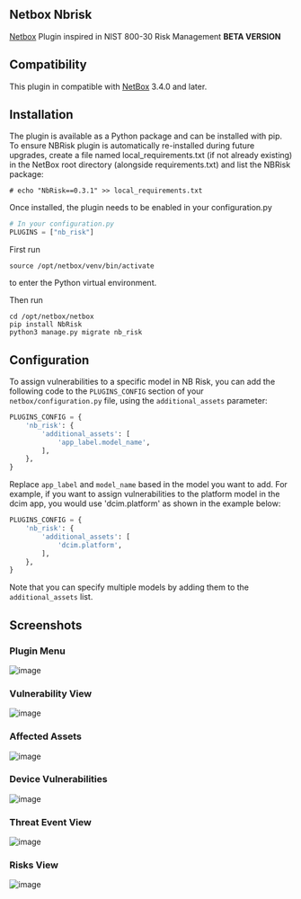 ## Netbox Nbrisk
[Netbox](https://github.com/netbox-community/netbox) Plugin inspired in NIST 800-30 Risk Management  **BETA VERSION**


## Compatibility

This plugin in compatible with [NetBox](https://netbox.readthedocs.org/) 3.4.0 and later.

## Installation

The plugin is available as a Python package and can be installed with pip.
To ensure NBRisk plugin is automatically re-installed during future upgrades, create a file named local_requirements.txt (if not already existing) in the NetBox root directory (alongside requirements.txt) and list the NBRisk package:

```shell
# echo "NbRisk==0.3.1" >> local_requirements.txt
```

Once installed, the plugin needs to be enabled in your configuration.py

```python
# In your configuration.py
PLUGINS = ["nb_risk"]
```

First run
```
source /opt/netbox/venv/bin/activate
```
to enter the Python virtual environment.

Then run
```
cd /opt/netbox/netbox
pip install NbRisk
python3 manage.py migrate nb_risk
```


## Configuration

To assign vulnerabilities to a specific model in NB Risk, you can add the following code to the `PLUGINS_CONFIG` section of your `netbox/configuration.py` file, using the `additional_assets` parameter:
```python
PLUGINS_CONFIG = {
    'nb_risk': {
        'additional_assets': [
            'app_label.model_name',
        ],
    },
}
```
Replace `app_label` and `model_name` based in the model you want to add. For example, if you want to assign vulnerabilities to the platform model in the dcim app, you would use 'dcim.platform' as shown in the example below:
```python
PLUGINS_CONFIG = {
    'nb_risk': {
        'additional_assets': [
            'dcim.platform',
        ],
    },
}
```
Note that you can specify multiple models by adding them to the `additional_assets` list.

## Screenshots

### Plugin Menu

![image](https://user-images.githubusercontent.com/16046203/214701799-d587bc22-092d-494f-9beb-18b95306be9d.png)

### Vulnerability View

![image](https://user-images.githubusercontent.com/16046203/214468549-afc2de89-2d1e-412e-96d5-839ac47d4d9e.png)

### Affected Assets

![image](https://user-images.githubusercontent.com/16046203/214468616-4d45b1ff-9887-43b9-9c17-0047ff5a5f02.png)

### Device Vulnerabilities

![image](https://user-images.githubusercontent.com/16046203/214468700-81d21799-8381-4fca-a9bf-204a41211736.png)

### Threat Event View

![image](https://user-images.githubusercontent.com/16046203/214702045-c3e01bfe-1b2c-4100-ae00-c42d3f23cfdb.png)

### Risks View

![image](https://user-images.githubusercontent.com/16046203/214702218-b74e9f49-6a0d-4789-8518-32e99ef7fead.png)

